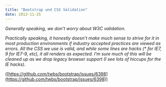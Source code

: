 ```yaml
---
title: "Bootstrap und CSS Validation"
date: 2013-11-25
---
```


_Generally speaking, we don’t worry about W3C validation._

_Practically speaking, it honestly doesn’t make much sense to strive for it in most production environments if industry accepted practices are viewed as errors. All the CSS we use is valid, and while some lines are hacks (\* for IE7, 9 for IE7-9, etc), it all renders as expected. I’m sure much of this will be cleaned up as we drop legacy browser support (I see lots of hiccups for the IE hacks)._

([https://github.com/twbs/bootstrap/issues/6398](https://github.com/twbs/bootstrap/issues/6398))
